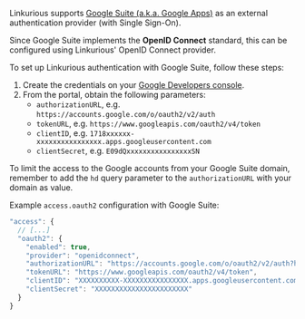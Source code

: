 Linkurious supports [Google Suite (a.k.a. Google Apps)](https://gsuite.google.com/)
as an external authentication provider (with Single Sign-On).

Since Google Suite implements the **OpenID Connect** standard, 
this can be configured using Linkurious' OpenID Connect provider.

To set up Linkurious authentication with Google Suite, follow these steps:

1. Create the credentials on your [Google Developers console](https://console.developers.google.com).
2. From the portal, obtain the following parameters:
   - `authorizationURL`, e.g. `https://accounts.google.com/o/oauth2/v2/auth`
   - `tokenURL`, e.g. `https://www.googleapis.com/oauth2/v4/token`
   - `clientID`, e.g. `1718xxxxxx-xxxxxxxxxxxxxxxx.apps.googleusercontent.com`
   - `clientSecret`, e.g. `E09dQxxxxxxxxxxxxxxxxSN`

To limit the access to the Google accounts from your Google Suite domain, remember to add 
the `hd` query parameter to the `authorizationURL` with your domain as value.

Example `access.oauth2` configuration with Google Suite:

```js
"access": {
  // [...]
  "oauth2": {
    "enabled": true,
    "provider": "openidconnect",
    "authorizationURL": "https://accounts.google.com/o/oauth2/v2/auth?hd=YOUR_GSUITE_DOMAIN.COM",
    "tokenURL": "https://www.googleapis.com/oauth2/v4/token",
    "clientID": "XXXXXXXXXX-XXXXXXXXXXXXXXXX.apps.googleusercontent.com",
    "clientSecret": "XXXXXXXXXXXXXXXXXXXXXXX"
  }
}
```
